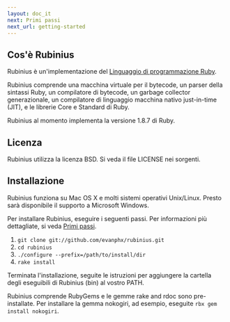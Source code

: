 ```yaml
---
layout: doc_it
next: Primi passi
next_url: getting-started
---
```


## Cos'è Rubinius

Rubinius è un'implementazione del [Linguaggio di programmazione
Ruby](https://www.ruby-lang.org).

Rubinius comprende una macchina virtuale per il bytecode, un parser della
sintassi Ruby, un compilatore di bytecode, un garbage collector generazionale,
un compilatore di linguaggio macchina nativo just-in-time (JIT), e le librerie
Core e Standard di Ruby.

Rubinius al momento implementa la versione 1.8.7 di Ruby.


## Licenza

Rubinius utilizza la licenza BSD. Si veda il file LICENSE nei sorgenti.


## Installazione

Rubinius funziona su Mac OS X e molti sistemi operativi Unix/Linux. Presto
sarà disponibile il supporto a Microsoft Windows.

Per installare Rubinius, eseguire i seguenti passi. Per informazioni più 
dettagliate, si veda [Primi passi](/doc/en/getting-started/).

1. `git clone git://github.com/evanphx/rubinius.git`
1. `cd rubinius`
1. `./configure --prefix=/path/to/install/dir`
1. `rake install`

Terminata l'installazione, seguite le istruzioni per aggiungere la cartella
degli eseguibili di Rubinius (bin) al vostro PATH.

Rubinius comprende RubyGems e le gemme rake and rdoc sono pre-installate.
Per installare la gemma nokogiri, ad esempio, eseguite `rbx gem install
nokogiri`.
